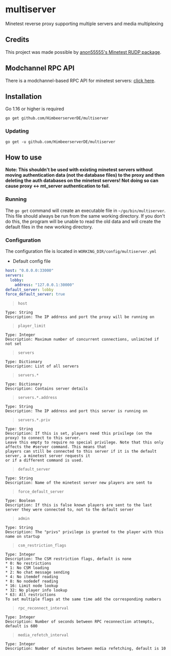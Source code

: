 # multiserver
Minetest reverse proxy supporting multiple servers and media multiplexing

## Credits
This project was made possible by [anon55555's Minetest RUDP package](https://github.com/anon55555/mt/tree/master/rudp).

## Modchannel RPC API
There is a modchannel-based RPC API for minetest servers: [click here](https://github.com/HimbeerserverDE/multiserver_api).

## Installation
Go 1.16 or higher is required

`go get github.com/HimbeerserverDE/multiserver`

### Updating
`go get -u github.com/HimbeerserverDE/multiserver`

## How to use
**Note: This shouldn't be used with existing minetest servers without moving authentication data (not the database files) to the proxy and then deleting the auth databases on the minetest servers! Not doing so can cause proxy <-> mt_server authentication to fail.**

### Running
The `go get` command will create an executable file in `~/go/bin/multiserver`.
This file should always be run from the same working directory. If you don't do this, the program will be unable to read the old data and will create
the default files in the new working directory.

### Configuration
The configuration file is located in `WORKING_DIR/config/multiserver.yml`

- Default config file
```yml
host: "0.0.0.0:33000"
servers:
  lobby:
    address: "127.0.0.1:30000"
default_server: lobby
force_default_server: true
```

> `host` 
```
Type: String
Description: The IP address and port the proxy will be running on
```
> `player_limit`
```
Type: Integer
Description: Maximum number of concurrent connections, unlimited if not set
```
> `servers`
```
Type: Dictionary
Description: List of all servers
```
> `servers.*`
```
Type: Dictionary
Description: Contains server details
```
> `servers.*.address`
```
Type: String
Description: The IP address and port this server is running on
```
> `servers.*.priv`
```
Type: String
Description: If this is set, players need this privilege (on the proxy) to connect to this server.
Leave this empty to require no special privilege. Note that this only affects the #server command. This means that
players can still be connected to this server if it is the default server, a minetest server requests it
or if a different command is used.
```
> `default_server`
```
Type: String
Description: Name of the minetest server new players are sent to
```
> `force_default_server`
```
Type: Boolean
Description: If this is false known players are sent to the last server they were connected to, not to the default server
```
> `admin`
```
Type: String
Description: The "privs" privilege is granted to the player with this name on startup
```
> `csm_restriction_flags`
```
Type: Integer
Description: The CSM restriction flags, default is none
* 0: No restrictions
* 1: No CSM loading
* 2: No chat message sending
* 4: No itemdef reading
* 8: No nodedef reading
* 16: Limit node lookup
* 32: No player info lookup
* 63: All restrictions
To set multiple flags at the same time add the corresponding numbers
```
> `rpc_reconnect_interval`
```
Type: Integer
Description: Number of seconds between RPC reconnection attempts, default is 600
```
> `media_refetch_interval`
```
Type: Integer
Description: Number of minutes between media refetching, default is 10
```
